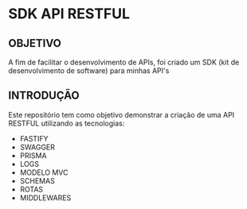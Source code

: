 # SDK API RESTFUL 

## OBJETIVO
A fim de facilitar o desenvolvimento de APIs, foi criado um SDK (kit de desenvolvimento de software) para minhas API's

## INTRODUÇÃO
Este repositório tem como objetivo demonstrar a criação de uma API RESTFUL utilizando as tecnologias:
- FASTIFY
- SWAGGER
- PRISMA
- LOGS
- MODELO MVC
- SCHEMAS
- ROTAS
- MIDDLEWARES
